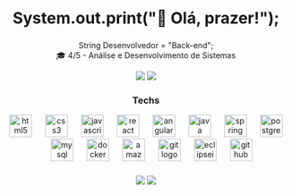 
<h1 align="center">System.out.print("👋 Olá, prazer!");</h1>

###

<p align="center">
String Desenvolvedor = "Back-end";<br>
🎓 4/5 - Análise e Desenvolvimento de Sistemas<br>
</p>

<p align="center">
  <img src="https://github-readme-stats.vercel.app/api?username=melquias-ofc&show_icons=true&theme=holi&hide=issues&count_private=true"/>
  <img src="https://github-readme-stats.vercel.app/api/top-langs/?username=melquias-ofc&layout=compact&theme=holi"/>
</p>

<h3 align="center">Techs</h3>

<div align="center">
  <img src="https://skillicons.dev/icons?i=html" height="40" alt="html5 logo"  />
  <img width="16" />
  <img src="https://skillicons.dev/icons?i=css" height="40" alt="css3 logo"  />
  <img width="16" />
  <img src="https://skillicons.dev/icons?i=js" height="40" alt="javascript logo"  />
  <img width="16" />
  <img src="https://cdn.simpleicons.org/react/61DAFB" height="40" alt="react logo"  />
  <img width="16" />
  <img src="https://skillicons.dev/icons?i=angular" height="40" alt="angularjs logo"  />
  <img width="16" />
  <img src="https://skillicons.dev/icons?i=java" height="40" alt="java logo"  />
  <img width="16" />
  <img src="https://skillicons.dev/icons?i=spring" height="40" alt="spring logo"  />
  <img width="16" />
  <img src="https://skillicons.dev/icons?i=postgres" height="40" alt="postgresql logo"  />
  <img width="16" />
  <img src="https://skillicons.dev/icons?i=mysql" height="40" alt="mysql logo"  />
  <img width="16" />
  <img src="https://skillicons.dev/icons?i=docker" height="40" alt="docker logo"  />
  <img width="16" />
  <img src="https://skillicons.dev/icons?i=aws" height="40" alt="amazonwebservices logo"  />
  <img width="16" />
  <img src="https://skillicons.dev/icons?i=git" height="40" alt="git logo"  />
  <img width="16" />
  <img src="https://skillicons.dev/icons?i=eclipse" height="40" alt="eclipseide logo"  />
  <img width="16" />
  <img src="https://skillicons.dev/icons?i=github" height="40" alt="github logo"  />
</div>

###

<p align="center">
  <a href="mailto:melquias.c.oliveira@gmail.com"><img src="https://img.shields.io/badge/-Gmail-D14836?style=for-the-badge&logo=gmail&logoColor=white"/></a>
  <a href="https://linkedin.com/in/melquiascosme"><img src="https://img.shields.io/badge/-LinkedIn-0A66C2?style=for-the-badge&logo=linkedin&logoColor=white"/></a>
</p>


